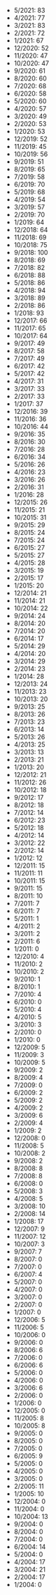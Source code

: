 *  5/2021: 83
*  4/2021: 77
*  3/2021: 83
*  2/2021: 72
*  1/2021: 67
*  12/2020: 52
*  11/2020: 47
*  10/2020: 47
*  9/2020: 61
*  8/2020: 60
*  7/2020: 68
*  6/2020: 58
*  5/2020: 60
*  4/2020: 57
*  3/2020: 49
*  2/2020: 53
*  1/2020: 53
*  12/2019: 52
*  11/2019: 45
*  10/2019: 56
*  9/2019: 51
*  8/2019: 65
*  7/2019: 58
*  6/2019: 70
*  5/2019: 68
*  4/2019: 54
*  3/2019: 57
*  2/2019: 70
*  1/2019: 64
*  12/2018: 64
*  11/2018: 69
*  10/2018: 75
*  9/2018: 100
*  8/2018: 69
*  7/2018: 82
*  6/2018: 88
*  5/2018: 86
*  4/2018: 94
*  3/2018: 89
*  2/2018: 86
*  1/2018: 93
*  12/2017: 66
*  11/2017: 65
*  10/2017: 64
*  9/2017: 49
*  8/2017: 58
*  7/2017: 49
*  6/2017: 42
*  5/2017: 42
*  4/2017: 31
*  3/2017: 33
*  2/2017: 33
*  1/2017: 37
*  12/2016: 39
*  11/2016: 36
*  10/2016: 44
*  9/2016: 35
*  8/2016: 30
*  7/2016: 28
*  6/2016: 34
*  5/2016: 26
*  4/2016: 23
*  3/2016: 26
*  2/2016: 31
*  1/2016: 28
*  12/2015: 26
*  11/2015: 21
*  10/2015: 31
*  9/2015: 29
*  8/2015: 24
*  7/2015: 24
*  6/2015: 27
*  5/2015: 27
*  4/2015: 28
*  3/2015: 19
*  2/2015: 17
*  1/2015: 20
*  12/2014: 21
*  11/2014: 21
*  10/2014: 22
*  9/2014: 24
*  8/2014: 20
*  7/2014: 20
*  6/2014: 17
*  5/2014: 29
*  4/2014: 20
*  3/2014: 29
*  2/2014: 23
*  1/2014: 28
*  12/2013: 24
*  11/2013: 23
*  10/2013: 20
*  9/2013: 25
*  8/2013: 26
*  7/2013: 23
*  6/2013: 14
*  5/2013: 26
*  4/2013: 25
*  3/2013: 13
*  2/2013: 21
*  1/2013: 20
*  12/2012: 21
*  11/2012: 26
*  10/2012: 18
*  9/2012: 17
*  8/2012: 18
*  7/2012: 14
*  6/2012: 23
*  5/2012: 18
*  4/2012: 14
*  3/2012: 22
*  2/2012: 14
*  1/2012: 12
*  12/2011: 15
*  11/2011: 11
*  10/2011: 15
*  9/2011: 15
*  8/2011: 10
*  7/2011: 7
*  6/2011: 7
*  5/2011: 1
*  4/2011: 2
*  3/2011: 2
*  2/2011: 6
*  1/2011: 0
*  12/2010: 4
*  11/2010: 2
*  10/2010: 2
*  9/2010: 1
*  8/2010: 1
*  7/2010: 4
*  6/2010: 0
*  5/2010: 4
*  4/2010: 5
*  3/2010: 3
*  2/2010: 0
*  1/2010: 0
*  12/2009: 5
*  11/2009: 3
*  10/2009: 5
*  9/2009: 2
*  8/2009: 4
*  7/2009: 0
*  6/2009: 2
*  5/2009: 2
*  4/2009: 2
*  3/2009: 6
*  2/2009: 4
*  1/2009: 2
*  12/2008: 0
*  11/2008: 5
*  10/2008: 2
*  9/2008: 2
*  8/2008: 8
*  7/2008: 8
*  6/2008: 0
*  5/2008: 3
*  4/2008: 5
*  3/2008: 10
*  2/2008: 14
*  1/2008: 17
*  12/2007: 9
*  11/2007: 12
*  10/2007: 3
*  9/2007: 7
*  8/2007: 0
*  7/2007: 0
*  6/2007: 4
*  5/2007: 0
*  4/2007: 0
*  3/2007: 0
*  2/2007: 0
*  1/2007: 0
*  12/2006: 5
*  11/2006: 5
*  10/2006: 0
*  9/2006: 0
*  8/2006: 6
*  7/2006: 0
*  6/2006: 6
*  5/2006: 0
*  4/2006: 0
*  3/2006: 6
*  2/2006: 0
*  1/2006: 0
*  12/2005: 0
*  11/2005: 8
*  10/2005: 8
*  9/2005: 0
*  8/2005: 0
*  7/2005: 0
*  6/2005: 9
*  5/2005: 0
*  4/2005: 0
*  3/2005: 0
*  2/2005: 11
*  1/2005: 10
*  12/2004: 0
*  11/2004: 0
*  10/2004: 13
*  9/2004: 0
*  8/2004: 0
*  7/2004: 0
*  6/2004: 14
*  5/2004: 0
*  4/2004: 17
*  3/2004: 21
*  2/2004: 17
*  1/2004: 0
